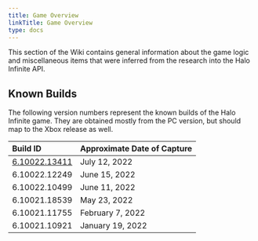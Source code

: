 ```yaml
---
title: Game Overview
linkTitle: Game Overview
type: docs
---
```


This section of the Wiki contains general information about the game logic and miscellaneous items that were inferred from the research into the Halo Infinite API.

## Known Builds

The following version numbers represent the known builds of the Halo Infinite game. They are obtained mostly from the PC version, but should map to the Xbox release as well.

| Build ID | Approximate Date of Capture |
|:---------|:----------------------------|
| [6.10022.13411](builds/6.10022.13411) | July 12, 2022 |
| 6.10022.12249 | June 15, 2022 |
| 6.10022.10499 | June 11, 2022 |
| 6.10021.18539 | May 23, 2022 |
| 6.10021.11755 | February 7, 2022 |
| 6.10021.10921 | January 19, 2022 |